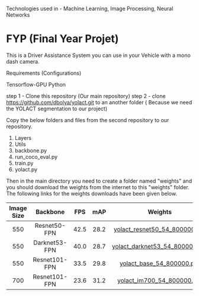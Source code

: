 Technologies used in - Machine Learning, Image Processing, Neural Networks

# FYP (Final Year Projet)

This is a Driver Assistance System you can use in your Vehicle with a mono dash camera. 


Requirements (Configurations)

Tensorflow-GPU
Python 



step 1 - Clone this repository (Our main repository)
step 2 - clone https://github.com/dbolya/yolact.git to an another folder ( Because we need the YOLACT segmentation to our project)

Copy the below folders and files from the second repository to our repository.
1. Layers
2. Utils
3. backbone.py
4. run_coco_eval.py
5. train.py
6. yolact.py


Then in the main directory you need to create a folder named "weights" and you should download the weights from the internet to this "weights" folder. 
The following links for the weights downloads have been given below.

|Image Size| Backbone| FPS| mAP| Weights|
|:------------------------:|:------------------------:|:------------------------:|:------------------------:|:------------------------:|
|550|Resnet50-FPN|42.5|28.2|[yolact_resnet50_54_800000.pth](https://drive.google.com/file/d/1yp7ZbbDwvMiFJEq4ptVKTYTI2VeRDXl0/view)| 	
|550|Darknet53-FPN|40.0|28.7|[yolact_darknet53_54_800000.pth](https://drive.google.com/file/d/1dukLrTzZQEuhzitGkHaGjphlmRJOjVnP/view?usp=sharing)| 	
|550|Resnet101-FPN|33.5|29.8|[yolact_base_54_800000.pth](https://drive.google.com/file/d/1UYy3dMapbH1BnmtZU4WH1zbYgOzzHHf_/view?usp=sharing)| 	
|700|Resnet101-FPN|23.6|31.2|[yolact_im700_54_800000.pth](https://drive.google.com/file/d/1lE4Lz5p25teiXV-6HdTiOJSnS7u7GBzg/view?usp=sharing)| 


